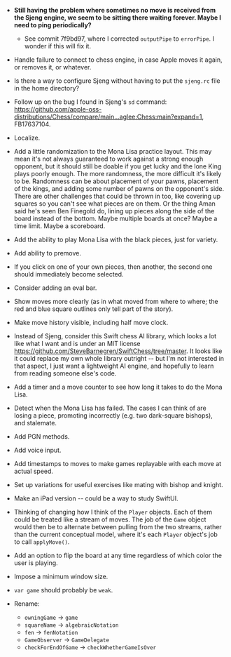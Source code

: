 - **Still having the problem where sometimes no move is received from the Sjeng engine, we seem to be sitting there waiting forever.  Maybe I need to ping periodically?**
	- See commit 7f9bd97, where I corrected `outputPipe` to `errorPipe`.  I wonder if this will fix it.
- Handle failure to connect to chess engine, in case Apple moves it again, or removes it, or whatever.
- Is there a way to configure Sjeng without having to put the `sjeng.rc` file in the home directory?
- Follow up on the bug I found in Sjeng's `sd` command: <https://github.com/apple-oss-distributions/Chess/compare/main...aglee:Chess:main?expand=1>, FB17637104.
- Localize.
- Add a little randomization to the Mona Lisa practice layout.  This may mean it's not always guaranteed to work against a strong enough opponent, but it should still be doable if you get lucky and the lone King plays poorly enough.  The more randomness, the more difficult it's likely to be.  Randomness can be about placement of your pawns, placement of the kings, and adding some number of pawns on the opponent's side.  There are other challenges that could be thrown in too, like covering up squares so you can't see what pieces are on them.  Or the thing Aman said he's seen Ben Finegold do, lining up pieces along the side of the board instead of the bottom.  Maybe multiple boards at once?  Maybe a time limit.  Maybe a scoreboard.
- Add the ability to play Mona Lisa with the black pieces, just for variety.
- Add ability to premove.
- If you click on one of your own pieces, then another, the second one should immediately become selected.
- Consider adding an eval bar.
- Show moves more clearly (as in what moved from where to where; the red and blue square outlines only tell part of the story).
- Make move history visible, including half move clock.
- Instead of Sjeng, consider this Swift chess AI library, which looks a lot like what I want and is under an MIT license <https://github.com/SteveBarnegren/SwiftChess/tree/master>.  It looks like it could replace my own whole library outright -- but I'm not interested in that aspect, I just want a lightweight AI engine, and hopefully to learn from reading someone else's code.
- Add a timer and a move counter to see how long it takes to do the Mona Lisa.
- Detect when the Mona Lisa has failed.  The cases I can think of are losing a piece, promoting incorrectly (e.g. two dark-square bishops), and stalemate.
- Add PGN methods.
- Add voice input.
- Add timestamps to moves to make games replayable with each move at actual speed.
- Set up variations for useful exercises like mating with bishop and knight.
- Make an iPad version -- could be a way to study SwiftUI.
- Thinking of changing how I think of the `Player` objects.  Each of them could be treated like a stream of moves.  The job of the `Game` object would then be to alternate between pulling from the two streams, rather than the current conceptual model, where it's each `Player` object's job to call `applyMove()`.
- Add an option to flip the board at any time regardless of which color the user is playing.
- Impose a minimum window size.

- `var game` should probably be `weak`.

- Rename:
	- `owningGame` -> `game`
	- `squareName` -> `algebraicNotation`
	- `fen` -> `fenNotation`
	- `GameObserver` -> `GameDelegate`
	- `checkForEndOfGame` -> `checkWhetherGameIsOver`





